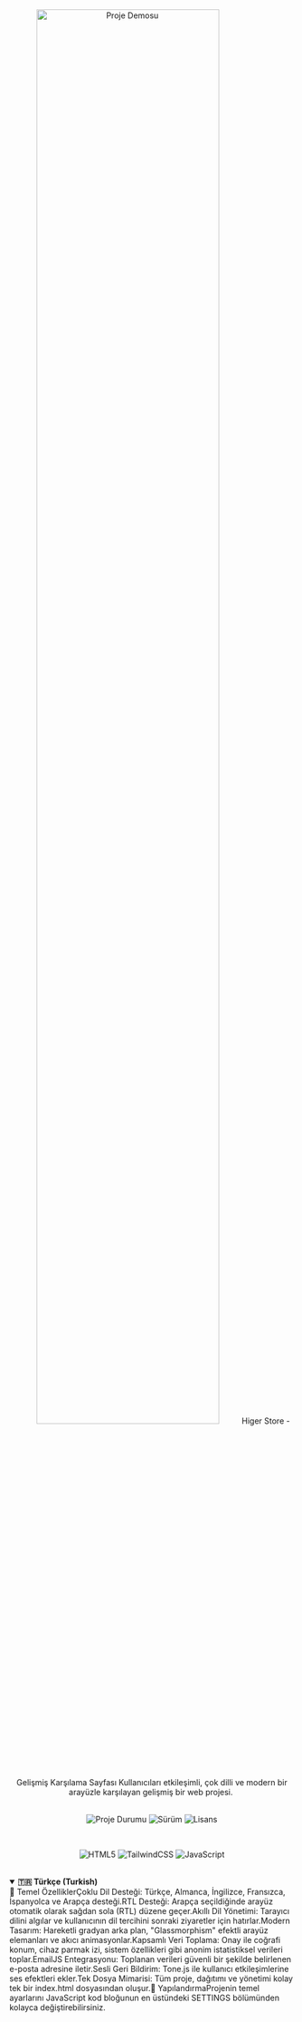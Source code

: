 ​<div align="center">
​<!-- TODO: Projenizin çalışan halini gösteren animasyonlu bir GIF dosyası oluşturup buraya ekleyin. Örnek: "https://.../demo.gif" -->
​<img src="https://www.google.com/search?q=https://placehold.co/1200x400/0f172a/c7d2fe%3Ftext%3DHiger%2BStore%2B-%2BProje%2BDemosu%26font%3Dcairo" alt="Proje Demosu" width="80%"/>
​Higer Store - Gelişmiş Karşılama Sayfası
​Kullanıcıları etkileşimli, çok dilli ve modern bir arayüzle karşılayan gelişmiş bir web projesi.
​</div>
​<p align="center">
<img alt="Proje Durumu" src="https://www.google.com/search?q=https://img.shields.io/badge/durum-aktif%2520%26%2520bak%25C4%25B1mda-brightgreen%3Fstyle%3Dfor-the-badge">
<img alt="Sürüm" src="https://www.google.com/search?q=https://img.shields.io/badge/s%25C3%25BCr%25C3%25BCm-1.2.0-blue%3Fstyle%3Dfor-the-badge">
<img alt="Lisans" src="https://www.google.com/search?q=https://img.shields.io/badge/lisans-MIT-purple%3Fstyle%3Dfor-the-badge">
</p>
​<p align="center">
<img alt="HTML5" src="https://www.google.com/search?q=https://img.shields.io/badge/HTML5-%2523E34F26.svg%3Fstyle%3Dfor-the-badge%26logo%3Dhtml5%26logoColor%3Dwhite">
<img alt="TailwindCSS" src="https://www.google.com/search?q=https://img.shields.io/badge/Tailwind_CSS-%252338B2AC.svg%3Fstyle%3Dfor-the-badge%26logo%3Dtailwind-css%26logoColor%3Dwhite">
<img alt="JavaScript" src="https://www.google.com/search?q=https://img.shields.io/badge/JavaScript-%2523F7DF1E.svg%3Fstyle%3Dfor-the-badge%26logo%3Djavascript%26logoColor%3Dblack">
</p>
​<details open>
<summary><strong>🇹🇷 Türkçe (Turkish)</strong></summary>
​🌟 Temel Özellikler
​Çoklu Dil Desteği: Türkçe, Almanca, İngilizce, Fransızca, İspanyolca ve Arapça desteği.
​RTL Desteği: Arapça seçildiğinde arayüz otomatik olarak sağdan sola (RTL) düzene geçer.
​Akıllı Dil Yönetimi: Tarayıcı dilini algılar ve kullanıcının dil tercihini sonraki ziyaretler için hatırlar.
​Modern Tasarım: Hareketli gradyan arka plan, "Glassmorphism" efektli arayüz elemanları ve akıcı animasyonlar.
​Kapsamlı Veri Toplama: Onay ile coğrafi konum, cihaz parmak izi, sistem özellikleri gibi anonim istatistiksel verileri toplar.
​EmailJS Entegrasyonu: Toplanan verileri güvenli bir şekilde belirlenen e-posta adresine iletir.
​Sesli Geri Bildirim: Tone.js ile kullanıcı etkileşimlerine ses efektleri ekler.
​Tek Dosya Mimarisi: Tüm proje, dağıtımı ve yönetimi kolay tek bir index.html dosyasından oluşur.
​🔧 Yapılandırma
​Projenin temel ayarlarını JavaScript kod bloğunun en üstündeki SETTINGS bölümünden kolayca değiştirebilirsiniz.
